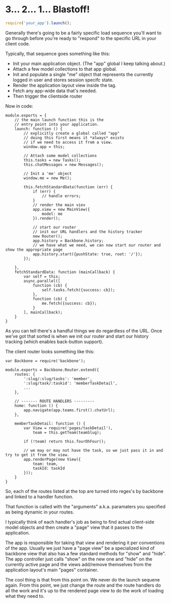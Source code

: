 # 3... 2... 1... Blastoff!

```javascript
require('your_app').launch();
```

Generally there's going to be a fairly specific load sequence you'll want to go through before you're ready to "respond" to the specific URL in your client code. 

Typically, that sequence goes something like this:

- Init your main application object. (The "app" global I keep talking about.)
- Attach a few model collections to that app global.
- Init and populate a single "me" object that represents the currently logged in user and stores session specifc state.
- Render the application layout view inside the <body> tag.
- Fetch any app-wide data that's needed.
- Then trigger the clientside router


Now in code:

    module.exports = {
        // the main launch function this is the 
        // entry point into your application.
        launch: function () {
            // explicitly create a global called "app"
            // doing this first means it *always* exists
            // if we need to access it from a view.
            window.app = this;

            // Attach some model collections
            this.tasks = new Tasks();
            this.chatMessages = new Messages();

            // Init a 'me' object
            window.me = new Me();

            this.fetchStandardData(function (err) {
                if (err) {
                    // handle errors;
                }
                // render the main viev
                app.view = new MainView({
                    model: me
                }).render();

                // start our router
                // init our URL handlers and the history tracker
                new Router();
                app.history = Backbone.history;
                // we have what we need, we can now start our router and show the appropriate page
                app.history.start({pushState: true, root: '/'});
            });

        },
        fetchStandardData: function (mainCallback) {
            var self = this;
            async.parallel([
                function (cb) {
                    self.tasks.fetch({success: cb});
                },
                function (cb) {
                    me.fetch({success: cb});
                } 
            ], mainCallback);
        }
    }


As you can tell there's a handful things we do regardless of the URL. Once we've got that sorted is when we init our router and start our history tracking (which enables back-button support). 

The client router looks something like this:

    var Backbone = require('backbone');

    module.exports = Backbone.Router.extend({
        routes: {
            ':slug/:slug/tasks': 'member',
            ':slug/task/:taskid': 'memberTaskDetail',
            ...
        },

        // ------- ROUTE HANDLERS ---------
        home: function () {
            app.navigate(app.teams.first().chatUrl);
        },

        memberTaskDetail: function () {
            var View = require('pages/taskDetail'),
                team = this.getTeam(teamSlug);

            if (!team) return this.fourOhFour();

            // we may or may not have the task, so we just pass it in and try to get it from the view.
            app.renderPage(new View({
                team: team,
                taskId: taskId
            }));
        }
    }


So, each of the routes listed at the top are turned into regex's by backbone and linked to a handler function.

That function is called with the "arguments" a.k.a. paramaters you specified as being dynamic in your routes.

I typically think of each handler's job as being to find actual client-side model objects and then create a "page" view that it passes to the application.

The app is responsible for taking that view and rendering it per conventions of the app. Usually we just have a "page view" be a specialized kind of backbone view that also has a few standard methods for "show" and "hide". The app controller just calls "show" on the new one and "hide" on the currently active page and the views add/remove themselves from the application layout's main "pages" container.

The cool thing is that from this point on. We never do the launch sequene again. From this point, we just change the route and the route handlers do all the work and it's up to the rendered page view to do the work of loading what they need to.
